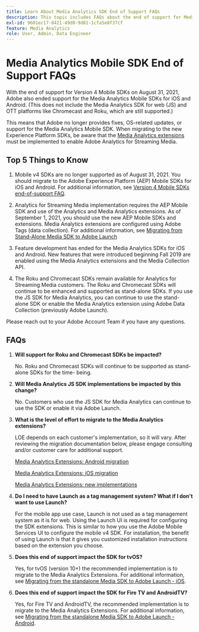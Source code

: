 ```yaml
---
title: Learn About Media Analytics SDK End of Support FAQs
description: This topic includes FAQs about the end of support for Media Analytics SDKs.
exl-id: 9601ec17-8421-49d0-9d81-1cfa5e8f37cf
feature: Media Analytics
role: User, Admin, Data Engineer
---
```

# Media Analytics Mobile SDK End of Support FAQs

With the end of support for Version 4 Mobile SDKs on August 31, 2021, Adobe also ended support for the Media Analytics Mobile SDKs for iOS and Android. (This does not include the Media Analytics SDK for web (JS) and OTT platforms like Chromecast and Roku, which are still supported.) 

This means that Adobe no longer provides fixes, OS-related updates, or support for the Media Analytics Mobile SDK. When migrating to the new Experience Platform SDKs, be aware that the [Media Analytics extensions](https://developer.adobe.com/client-sdks/documentation/adobe-media-analytics/) must be implemented to enable Adobe Analytics for Streaming Media.


## Top 5 Things to Know

1. Mobile v4 SDKs are no longer supported as of August 31, 2021. You should migrate to the Adobe Experience Platform (AEP) Mobile SDKs for iOS and Android. For additional information, see [Version 4 Mobile SDKs end-of-support FAQ](https://developer.adobe.com/client-sdks/documentation/v4-end-of-life-faq/).

1. Analytics for Streaming Media implementation requires the AEP Mobile SDK and use of the Analytics and Media Analytics extensions. As of September 1, 2021, you should use the new AEP Mobile SDKs and extensions.  Media Analytics extensions are configured using Adobe Tags (data collection). For additional information, see [Migrating from Stand-Alone Media SDK to Adobe Launch](/help/legacy/sdk-to-launch/sdk-to-launch-migration.md)

1. Feature development has ended for the Media Analytics SDKs for iOS and Android. New features that were introduced beginning Fall 2019 are enabled using the Media Analytics extensions and the Media Collection API.

1. The Roku and Chromecast SDKs remain available for Analytics for Streaming Media customers. The Roku and Chromecast SDKs will continue to be enhanced and supported as stand-alone SDKs. If you use the JS SDK for Media Analytics, you can continue to use the stand-alone SDK or enable the Media Analytics extension using Adobe Data Collection (previously Adobe Launch).

Please reach out to your Adobe Account Team if you have any questions.

## FAQs

1. **Will support for Roku and Chromecast SDKs be impacted?​**

   No.  Roku and Chromecast SDKs will continue to be supported as stand-alone SDKs for the time- being.​
​
1. **Will Media Analytics JS SDK implementations be impacted by this change?​**

   No.  Customers who use the JS SDK for Media Analytics can continue to use the SDK or enable it via Adobe Launch.
​
1. **What is the level of effort to migrate to the Media Analytics extensions?​**

   LOE depends on each customer's implementation, so it will vary.  After reviewing the migration documentation below, please engage consulting and/or customer care for additional support.

    [Media Analytics Extensions: Android migration](/help/legacy/sdk-to-launch/sdk-to-launch-migration-platforms/sdk-to-launch-migration-android.md)

   [Media Analytics Extensions: iOS migration](/help/legacy/sdk-to-launch/sdk-to-launch-migration-platforms/sdk-to-launch-migration-ios.md)

   [Media Analytics Extensions: new implementations](https://developer.adobe.com/client-sdks/documentation/adobe-media-analytics/)

1. **Do I need to have Launch as a tag management system? What if I don't want to use Launch?**

   For the mobile app use case, Launch is not used as a tag management system as it is for web. Using the Launch UI is required for configuring the SDK extensions. This is similar to how you use the Adobe Mobile Services UI to configure the mobile v4 SDK. For installation, the benefit of using Launch is that it gives you customized installation instructions based on the extension you choose.

1. **Does this end of support impact the SDK for tvOS?**

   Yes, for tvOS (version 10+) the recommended implementation is to migrate to the Media Analytics Extensions. For additional information, see [Migrating from the standalone Media SDK to Adobe Launch - iOS](/help/legacy/sdk-to-launch/sdk-to-launch-migration-platforms/sdk-to-launch-migration-ios.md).

1. **Does this end of support impact the SDK for Fire TV and AndroidTV?​**

   Yes, for Fire TV and AndroidTV, the recommended implementation is to migrate to the Media Analytics Extensions. For additional information, see [Migrating from the standalone Media SDK to Adobe Launch - Android](/help/legacy/sdk-to-launch/sdk-to-launch-migration-platforms/sdk-to-launch-migration-android.md).
